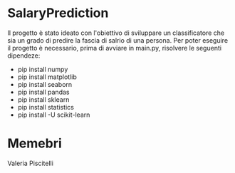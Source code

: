 # SalaryPrediction
Il progetto è stato ideato con l'obiettivo di sviluppare un classificatore che sia un grado di predire la fascia di salrio di una persona.
Per poter eseguire il progetto è necessario, prima di avviare in main.py, risolvere le seguenti dipendeze:
- pip install numpy
- pip install matplotlib
- pip install seaborn
- pip install pandas
- pip install sklearn
- pip install statistics
- pip install -U scikit-learn

# Memebri 
Valeria Piscitelli
